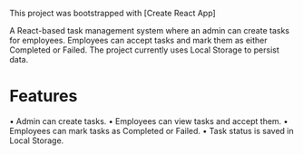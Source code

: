 This project was bootstrapped with [Create React App]



A React-based task management system where an admin can create tasks for employees. Employees can accept tasks and mark them as either Completed or Failed. The project currently uses Local Storage to persist data.


# Features
• Admin can create tasks.
• Employees can view tasks and accept them.
• Employees can mark tasks as Completed or Failed.
• Task status is saved in Local Storage.

